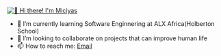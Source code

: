 [<img src="https://raw.githubusercontent.com/Raymo111/Raymo111/master/intro.gif" alt="👋 Hi there! I'm Miciyas" title=" I'm (Raymo(111|nd Li)|https://raymond.li)"/>](https://raymond.li/)


- 🔭 I’m currently learning Software Enginnering at ALX Africa(Holberton School)
- 👯 I’m looking to collaborate on projects that can improve human life
- 📫 How to reach me: [Email](mikikinfe345@gmail.com)

<!--
**mickiyas123/mickiyas123** is a ✨ _special_ ✨ repository because its `README.md` (this file) appears on your GitHub profile.

Here are some ideas to get you started:


-->
